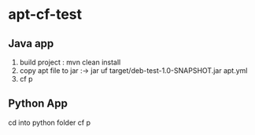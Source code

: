 # apt-cf-test

## Java app
1) build project : mvn clean install
2) copy apt file to jar :-> jar uf target/deb-test-1.0-SNAPSHOT.jar apt.yml
3) cf p

## Python App
cd into python folder
cf p
